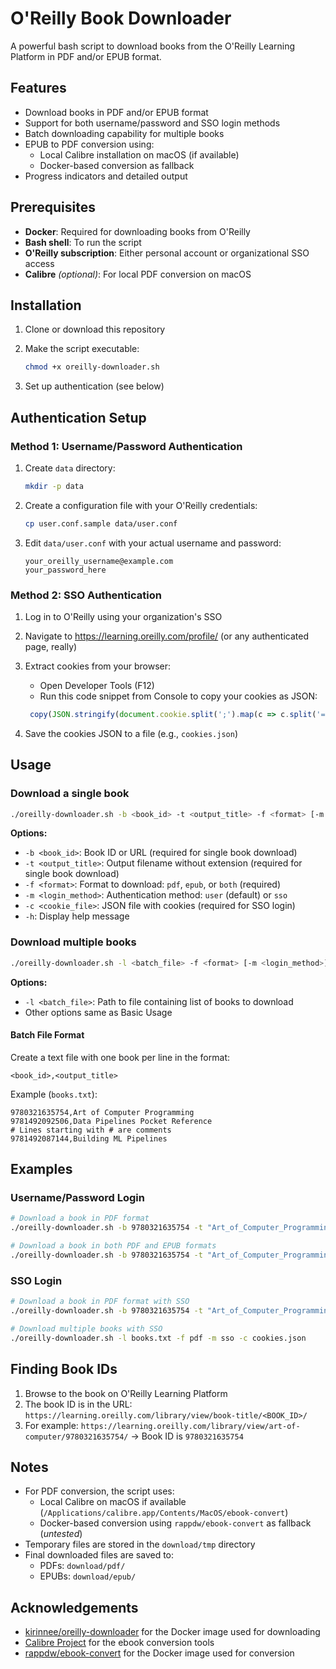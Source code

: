 # O'Reilly Book Downloader

A powerful bash script to download books from the O'Reilly Learning Platform in PDF and/or EPUB format.

## Features

- Download books in PDF and/or EPUB format
- Support for both username/password and SSO login methods
- Batch downloading capability for multiple books
- EPUB to PDF conversion using:
  - Local Calibre installation on macOS (if available)
  - Docker-based conversion as fallback
- Progress indicators and detailed output

## Prerequisites

- **Docker**: Required for downloading books from O'Reilly
- **Bash shell**: To run the script
- **O'Reilly subscription**: Either personal account or organizational SSO access
- **Calibre** *(optional)*: For local PDF conversion on macOS

## Installation

1. Clone or download this repository
2. Make the script executable:

   ```bash
   chmod +x oreilly-downloader.sh
   ```

3. Set up authentication (see below)

## Authentication Setup

### Method 1: Username/Password Authentication

1. Create `data` directory:

   ```bash
   mkdir -p data
   ```

2. Create a configuration file with your O'Reilly credentials:

   ```bash
   cp user.conf.sample data/user.conf
   ```

3. Edit `data/user.conf` with your actual username and password:

   ```text
   your_oreilly_username@example.com
   your_password_here
   ```

### Method 2: SSO Authentication

1. Log in to O'Reilly using your organization's SSO
2. Navigate to <https://learning.oreilly.com/profile/> (or any authenticated page, really)
3. Extract cookies from your browser:
   - Open Developer Tools (F12)
   - Run this code snippet from Console to copy your cookies as JSON:

   ```javascript
    copy(JSON.stringify(document.cookie.split(';').map(c => c.split('=')).map(i => [i[0].trim(), i[1].trim()]).reduce((r, i) => {r[i[0]] = i[1]; return r;}, {})))
    ```

4. Save the cookies JSON to a file (e.g., `cookies.json`)

## Usage

### Download a single book

```bash
./oreilly-downloader.sh -b <book_id> -t <output_title> -f <format> [-m <login_method>] [-c <cookie_file>]
```

**Options:**

- `-b <book_id>`: Book ID or URL (required for single book download)
- `-t <output_title>`: Output filename without extension (required for single book download)
- `-f <format>`: Format to download: `pdf`, `epub`, or `both` (required)
- `-m <login_method>`: Authentication method: `user` (default) or `sso`
- `-c <cookie_file>`: JSON file with cookies (required for SSO login)
- `-h`: Display help message

### Download multiple books

```bash
./oreilly-downloader.sh -l <batch_file> -f <format> [-m <login_method>] [-c <cookie_file>]
```

**Options:**

- `-l <batch_file>`: Path to file containing list of books to download
- Other options same as Basic Usage

#### Batch File Format

Create a text file with one book per line in the format:

```text
<book_id>,<output_title>
```

Example (`books.txt`):

```text
9780321635754,Art of Computer Programming
9781492092506,Data Pipelines Pocket Reference
# Lines starting with # are comments
9781492087144,Building ML Pipelines
```

## Examples

### Username/Password Login

```bash
# Download a book in PDF format
./oreilly-downloader.sh -b 9780321635754 -t "Art_of_Computer_Programming" -f pdf

# Download a book in both PDF and EPUB formats
./oreilly-downloader.sh -b 9780321635754 -t "Art_of_Computer_Programming" -f both
```

### SSO Login

```bash
# Download a book in PDF format with SSO
./oreilly-downloader.sh -b 9780321635754 -t "Art_of_Computer_Programming" -f pdf -m sso -c cookies.json

# Download multiple books with SSO
./oreilly-downloader.sh -l books.txt -f pdf -m sso -c cookies.json
```

## Finding Book IDs

1. Browse to the book on O'Reilly Learning Platform
2. The book ID is in the URL: `https://learning.oreilly.com/library/view/book-title/<BOOK_ID>/`
3. For example: `https://learning.oreilly.com/library/view/art-of-computer/9780321635754/` → Book ID is `9780321635754`

## Notes

- For PDF conversion, the script uses:
  - Local Calibre on macOS if available (`/Applications/calibre.app/Contents/MacOS/ebook-convert`)
  - Docker-based conversion using `rappdw/ebook-convert` as fallback (*untested*)
- Temporary files are stored in the `download/tmp` directory
- Final downloaded files are saved to:
  - PDFs: `download/pdf/`
  - EPUBs: `download/epub/`

## Acknowledgements

- [kirinnee/oreilly-downloader](https://github.com/kirinnee/oreilly-downloader) for the Docker image used for downloading
- [Calibre Project](https://calibre-ebook.com) for the ebook conversion tools
- [rappdw/ebook-convert](https://github.com/rappdw/ebook-convert) for the Docker image used for conversion
